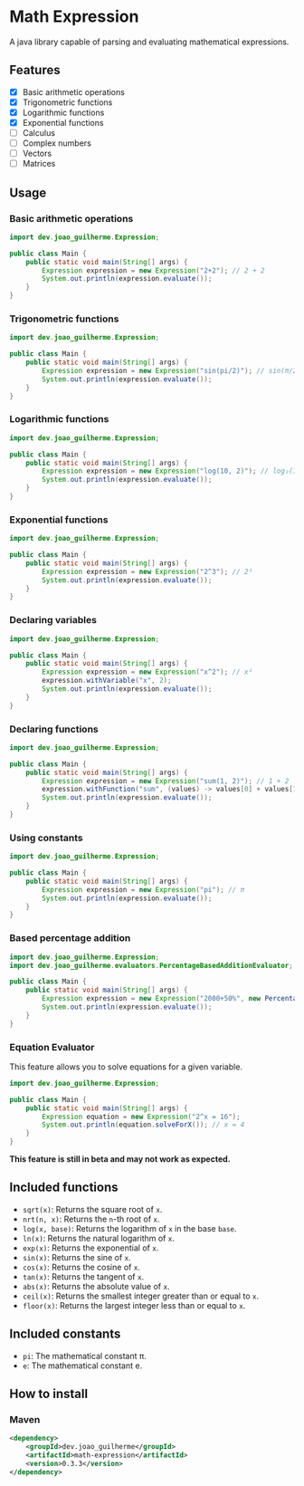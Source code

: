 # Math Expression

A java library capable of parsing and evaluating mathematical expressions.

## Features

- [x] Basic arithmetic operations
- [X] Trigonometric functions
- [X] Logarithmic functions
- [X] Exponential functions
- [ ] Calculus
- [ ] Complex numbers
- [ ] Vectors
- [ ] Matrices

## Usage

### Basic arithmetic operations

```java
import dev.joao_guilherme.Expression;

public class Main {
    public static void main(String[] args) {
        Expression expression = new Expression("2+2"); // 2 + 2
        System.out.println(expression.evaluate());
    }
}
```

### Trigonometric functions

```java
import dev.joao_guilherme.Expression;

public class Main {
    public static void main(String[] args) {
        Expression expression = new Expression("sin(pi/2)"); // sin(π/2)
        System.out.println(expression.evaluate());
    }
}
```

### Logarithmic functions

```java
import dev.joao_guilherme.Expression;

public class Main {
    public static void main(String[] args) {
        Expression expression = new Expression("log(10, 2)"); // log₂(10)
        System.out.println(expression.evaluate());
    }
}
```

### Exponential functions

```java
import dev.joao_guilherme.Expression;

public class Main {
    public static void main(String[] args) {
        Expression expression = new Expression("2^3"); // 2³
        System.out.println(expression.evaluate());
    }
}
```

### Declaring variables

```java
import dev.joao_guilherme.Expression;

public class Main {
    public static void main(String[] args) {
        Expression expression = new Expression("x^2"); // x²
        expression.withVariable("x", 2);
        System.out.println(expression.evaluate());
    }
}
```

### Declaring functions

```java
import dev.joao_guilherme.Expression;

public class Main {
    public static void main(String[] args) {
        Expression expression = new Expression("sum(1, 2)"); // 1 + 2
        expression.withFunction("sum", (values) -> values[0] + values[1]);
        System.out.println(expression.evaluate());
    }
}
```

### Using constants

```java
import dev.joao_guilherme.Expression;

public class Main {
    public static void main(String[] args) {
        Expression expression = new Expression("pi"); // π
        System.out.println(expression.evaluate());
    }
}
```

### Based percentage addition

```java
import dev.joao_guilherme.Expression;
import dev.joao_guilherme.evaluators.PercentageBasedAdditionEvaluator;

public class Main {
    public static void main(String[] args) {
        Expression expression = new Expression("2000+50%", new PercentageBasedAdditionEvaluator()); // 2000 + 50% of 2000
        System.out.println(expression.evaluate());
    }
}
```

### Equation Evaluator

This feature allows you to solve equations for a given variable.
```java
import dev.joao_guilherme.Expression;

public class Main {
    public static void main(String[] args) {
        Expression equation = new Expression("2^x = 16");
        System.out.println(equation.solveForX()); // x = 4
    }
}
```
**This feature is still in beta and may not work as expected.**

## Included functions

- `sqrt(x)`: Returns the square root of `x`.
- `nrt(n, x)`: Returns the `n`-th root of `x`.
- `log(x, base)`: Returns the logarithm of `x` in the base `base`.
- `ln(x)`: Returns the natural logarithm of `x`.
- `exp(x)`: Returns the exponential of `x`.
- `sin(x)`: Returns the sine of `x`.
- `cos(x)`: Returns the cosine of `x`.
- `tan(x)`: Returns the tangent of `x`.
- `abs(x)`: Returns the absolute value of `x`.
- `ceil(x)`: Returns the smallest integer greater than or equal to `x`.
- `floor(x)`: Returns the largest integer less than or equal to `x`.

## Included constants

- `pi`: The mathematical constant π.
- `e`: The mathematical constant e.

## How to install

### Maven

```xml
<dependency>
    <groupId>dev.joao_guilherme</groupId>
    <artifactId>math-expression</artifactId>
    <version>0.3.3</version>
</dependency>
```